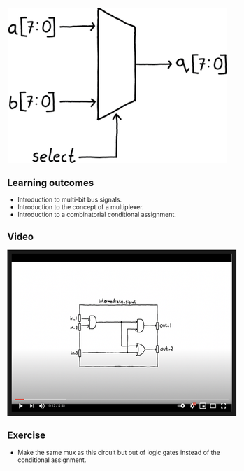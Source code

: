 <p align="center">
  <img width="500" src="misc/circuit.png" />
</p>

## Learning outcomes
* Introduction to multi-bit bus signals.
* Introduction to the concept of a multiplexer.
* Introduction to a combinatorial conditional assignment.

## Video
<p align="center">
	<a href="http://www.youtube.com/watch?feature=player_embedded&v=ljmm6S6k2Aw
	" target="_blank"><img src="misc/video_thumb.png" 
	alt="Lesson Video" width="510" height="360" border="10" /></a>
</p>

## Exercise

* Make the same mux as this circuit but out of logic gates instead of the conditional assignment. 



